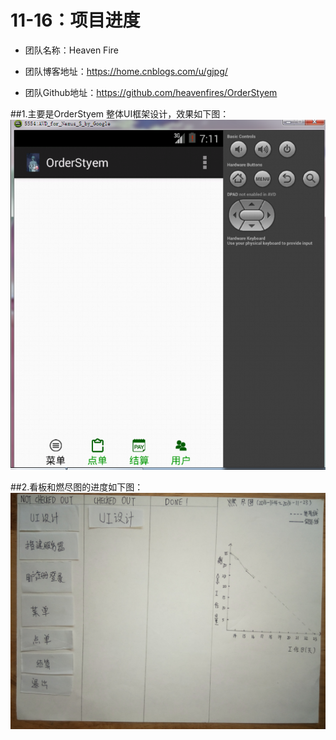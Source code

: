 # 11-16：项目进度
* 团队名称：Heaven Fire

* 团队博客地址：https://home.cnblogs.com/u/gjpg/  

* 团队Github地址：https://github.com/heavenfires/OrderStyem

##1.主要是OrderStyem 整体UI框架设计，效果如下图：
![image](https://github.com/heavenfires/OrderStyem/raw/master/docs/yyimage/nn.png)<br>

##2.看板和燃尽图的进度如下图：
![image](https://github.com/heavenfires/OrderStyem/raw/master/docs/yyimage/mm.jpg)<br>
  
